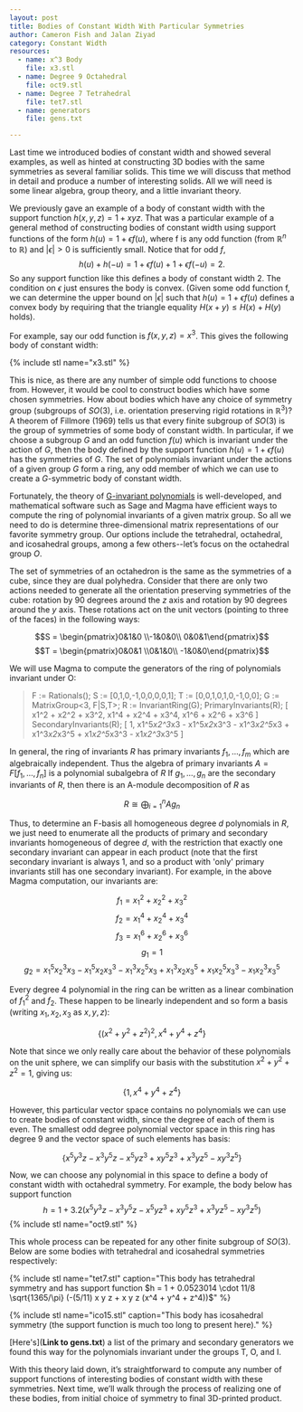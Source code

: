```yaml
---
layout: post
title: Bodies of Constant Width With Particular Symmetries
author: Cameron Fish and Jalan Ziyad
category: Constant Width
resources:
  - name: x^3 Body
    file: x3.stl
  - name: Degree 9 Octahedral
    file: oct9.stl
  - name: Degree 7 Tetrahedral
    file: tet7.stl
  - name: generators
    file: gens.txt

---
```

Last time we introduced bodies of constant width and showed several examples, as well as hinted at constructing 3D bodies with the same symmetries as several familiar solids. This time we will discuss that method in detail and produce a number of interesting solids. All we will need is some linear algebra, group theory, and a little invariant theory.

We previously gave an example of a body of constant width with the support function $h(x,y,z) = 1 + xyz$. That was a particular example of a general method of constructing bodies of constant width using support functions of the form $h(u) = 1 + \epsilon f(u)$, where f is any odd function (from $\mathbb{R}^{n}$ to $\mathbb{R}$) and $|\epsilon| \gt 0$ is sufficiently small. Notice that for odd $f$, $$h(u) + h(-u) = 1 + \epsilon f(u) + 1 + \epsilon f(-u) = 2.$$ So any support function like this defines a body of constant width 2. The condition on $\epsilon$ just ensures the body is convex. (Given some odd function f, we can determine the upper bound on $|\epsilon|$ such that $h(u) = 1 + \epsilon f(u)$ defines a convex body by requiring that the triangle equality $H(x + y) \leq H(x) + H(y)$ holds).

For example, say our odd function is $f(x,y,z) = x^3$. This gives the following body of constant width:

{% include stl name="x3.stl"  %}

This is nice, as there are any number of simple odd functions to choose from. However, it would be cool to construct bodies which have some chosen symmetries. How about bodies which have any choice of symmetry group (subgroups of $SO(3)$, i.e. orientation preserving rigid rotations in $\mathbb{R}^{3}$)? A theorem of Fillmore (1969) tells us that every finite subgroup of $SO(3)$ is the group of symmetries of some body of constant width. In particular, if we choose a subgroup $G$ and an odd function $f(u)$ which is invariant under the action of $G$, then the body defined by the support function $h(u) = 1 + \epsilon f(u)$ has the symmetries of $G$. The set of polynomials invariant under the actions of a given group $G$ form a ring, any odd member of which we can use to create a $G$-symmetric body of constant width.

Fortunately, the theory of [G-invariant polynomials](https://en.wikipedia.org/wiki/Invariant_theory) is well-developed, and mathematical software such as Sage and Magma have efficient ways to compute the ring of polynomial invariants of a given matrix group. So all we need to do is determine three-dimensional matrix representations of our favorite symmetry group. Our options include the tetrahedral, octahedral, and icosahedral groups, among a few others--let’s focus on the octahedral group $O$.

The set of symmetries of an octahedron is the same as the symmetries of a cube, since they are dual polyhedra. Consider that there are only two actions needed to generate all the orientation preserving symmetries of the cube: rotation by 90 degrees around the $z$ axis and rotation by 90 degrees around the $y$ axis. These rotations act on the unit vectors (pointing to three of the faces) in the following ways:

$$S = \begin{pmatrix}0&1&0  \\-1&0&0\\ 0&0&1\end{pmatrix}$$$$T = \begin{pmatrix}0&0&1  \\0&1&0\\ -1&0&0\end{pmatrix}$$

We will use Magma to compute the generators of the ring of polynomials invariant under O:

> F := Rationals();
> S := [0,1,0,-1,0,0,0,0,1];
> T := [0,0,1,0,1,0,-1,0,0];
> G := MatrixGroup<3, F|S,T>;
> R := InvariantRing(G);
> PrimaryInvariants(R);
[
    x1^2 + x2^2 + x3^2,
    x1^4 + x2^4 + x3^4,
    x1^6 + x2^6 + x3^6
]
> SecondaryInvariants(R);
[
    1,
    x1^5*x2^3*x3 - x1^5*x2*x3^3 - x1^3*x2^5*x3 + x1^3*x2*x3^5 + x1*x2^5*x3^3 -
        x1*x2^3*x3^5
]

In general, the ring of invariants $R$ has primary invariants $f_1,...,f_m$ which are algebraically independent. Thus the algebra of primary invariants $A = F[f_1,...,f_n]$ is a polynomial subalgebra of $R$  If $g_1,...,g_n$ are the secondary invariants of $R$, then there is an A-module decomposition of $R$ as

  $$R \cong \bigoplus_{i=1}^n Ag_n$$

Thus, to determine an F-basis all homogeneous degree $d$ polynomials in $R$, we just need to enumerate all the products of primary and secondary invariants homogeneous of degree $d$, with the restriction that exactly one secondary invariant can appear in each product (note that the first secondary invariant is always 1, and so a product with 'only' primary invariants still has one secondary invariant). For example, in the above Magma computation, our invariants are:

$$f_1 = x_1^2 + x_2^2 + x_3^2$$$$f_2 = x_1^4 + x_2^4 + x_3^4$$$$f_3 = x_1^6 + x_2^6 + x_3^6$$$$g_1 = 1$$$$g_2 =x_1^5x_2^3x_3 - x_1^5x_2x_3^3 - x_1^3x_2^5x_3 + x_1^3x_2x_3^5 + x_1x_2^5x_3^3 - x_1x_2^3x_3^5$$

Every degree 4 polynomial in the ring can be written as a linear combination of $f_1^2$ and $f_2$. These happen to be linearly independent and so form a basis (writing $x_1, x_2, x_3$ as $x, y, z$):

$$\{(x^2 + y^2 + z^2)^2,  x^4 + y^4 + z^4\}$$

Note that since we only really care about the behavior of these polynomials on the unit sphere, we can simplify our basis with the substitution $x^2 + y^2 + z^2 = 1$, giving us:

$$\{1, x^4 + y^4 + z^4\}$$

However, this particular vector space contains no polynomials we can use to create bodies of constant width, since the degree of each of them is even. The smallest odd degree polynomial vector space in this ring has degree 9 and the vector space of such elements has basis:

$$\{x^5 y^3 z - x^3 y^5 z - x^5 y z^3 + x y^5 z^3 +x^3 y z^5 - x y^3 z^5\}$$

Now, we can choose any polynomial in this space to define a body of constant width with octahedral symmetry. For example, the body below has support function $$h = 1 + 3.2(x^5 y^3 z - x^3 y^5 z - x^5 y z^3 + x y^5 z^3 + x^3 y z^5 - x y^3 z^5)$${% include stl name="oct9.stl"  %}

This whole process can be repeated for any other finite subgroup of $SO(3)$. Below are some bodies with tetrahedral and icosahedral symmetries respectively:

{% include stl name="tet7.stl" caption="This body has tetrahedral symmetry and has support function $h = 1 + 0.0523014 \cdot 11/8 \sqrt{1365/\pi} (-(5/11) x y z + x y z (x^4 + y^4 + z^4))$" %}

{% include stl name="ico15.stl" caption="This body has icosahedral symmetry (the support function is much too long to present here)." %}

[Here's](**Link to gens.txt**) a list of the primary and secondary generators we found this way for the polynomials invariant under the groups T, O, and I.

With this theory laid down, it’s straightforward to compute any number of support functions of interesting bodies of constant width with these symmetries. Next time, we’ll walk through the process of realizing one of these bodies, from initial choice of symmetry to final 3D-printed product.